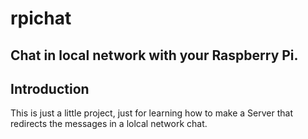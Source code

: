 # rpichat
## Chat in local network with your Raspberry Pi.


## Introduction
This is just a little project, just for learning how to make a Server that 
redirects the messages in a lolcal network chat.
